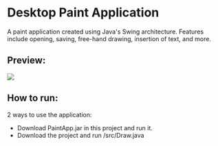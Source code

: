 # Desktop Paint Application

A paint application created using Java's Swing architecture. Features include opening, saving, free-hand drawing, insertion of text, and more.

## Preview:
<img src="http://i.imgur.com/eRWLGvu.jpg">

## How to run:
2 ways to use the application:
- Download PaintApp.jar in this project and run it.
- Download the project and run /src/Draw.java


